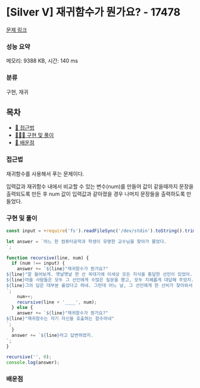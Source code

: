 # [Silver V] 재귀함수가 뭔가요? - 17478

[문제 링크](https://www.acmicpc.net/problem/17478)

### 성능 요약

메모리: 9388 KB, 시간: 140 ms

### 분류

구현, 재귀

## 목차

- [🤔 접근법](#접근법)
- [👨🏻‍💻 구현 및 풀이](#구현-및-풀이)
- [🫢 배운점](#배운점)

### 접근법

재귀함수를 사용해서 푸는 문제이다.

입력값과 재귀함수 내에서 비교할 수 있는 변수(num)를 만들어 값이 같을때까지 문장을 출력되도록 만든 후 num 값이 입력값과 같아졌을 경우 나머지 문장들을 출력하도록 만들었다.

### 구현 및 풀이

```javascript
const input = +require('fs').readFileSync('/dev/stdin').toString().trim();

let answer = `어느 한 컴퓨터공학과 학생이 유명한 교수님을 찾아가 물었다.
`;

function recursive(line, num) {
  if (num !== input) {
    answer += `${line}"재귀함수가 뭔가요?"
${line}"잘 들어보게. 옛날옛날 한 산 꼭대기에 이세상 모든 지식을 통달한 선인이 있었어.
${line}마을 사람들은 모두 그 선인에게 수많은 질문을 했고, 모두 지혜롭게 대답해 주었지.
${line}그의 답은 대부분 옳았다고 하네. 그런데 어느 날, 그 선인에게 한 선비가 찾아와서 물었어."
`;
    num++;
    recursive(line + '____', num);
  } else {
    answer += `${line}"재귀함수가 뭔가요?"
${line}"재귀함수는 자기 자신을 호출하는 함수라네"
`;
  }
  answer += `${line}라고 답변하였지.
`;
}

recursive('', 0);
console.log(answer);
```

### 배운점
